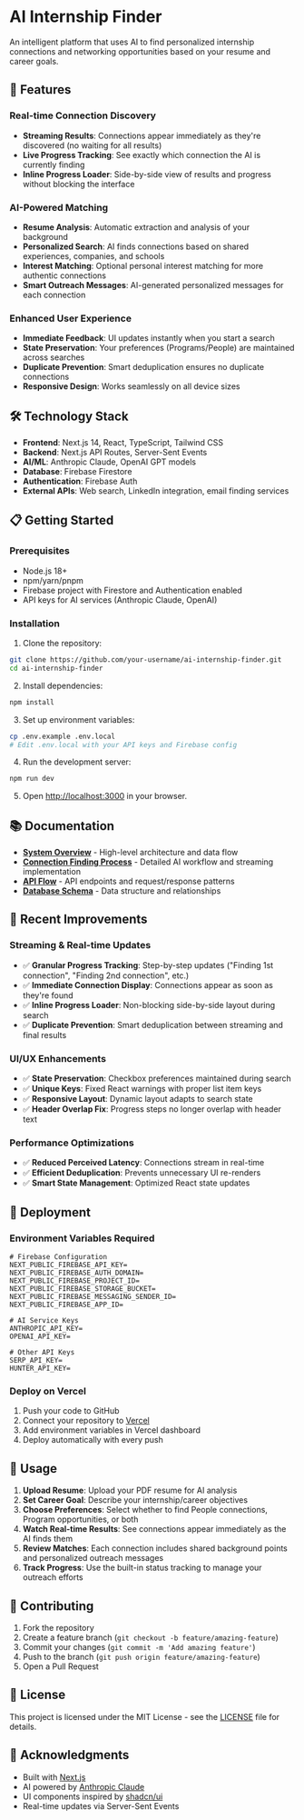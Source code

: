 # AI Internship Finder

An intelligent platform that uses AI to find personalized internship connections and networking opportunities based on your resume and career goals.

## 🚀 Features

### Real-time Connection Discovery
- **Streaming Results**: Connections appear immediately as they're discovered (no waiting for all results)
- **Live Progress Tracking**: See exactly which connection the AI is currently finding
- **Inline Progress Loader**: Side-by-side view of results and progress without blocking the interface

### AI-Powered Matching
- **Resume Analysis**: Automatic extraction and analysis of your background
- **Personalized Search**: AI finds connections based on shared experiences, companies, and schools
- **Interest Matching**: Optional personal interest matching for more authentic connections
- **Smart Outreach Messages**: AI-generated personalized messages for each connection

### Enhanced User Experience
- **Immediate Feedback**: UI updates instantly when you start a search
- **State Preservation**: Your preferences (Programs/People) are maintained across searches
- **Duplicate Prevention**: Smart deduplication ensures no duplicate connections
- **Responsive Design**: Works seamlessly on all device sizes

## 🛠 Technology Stack

- **Frontend**: Next.js 14, React, TypeScript, Tailwind CSS
- **Backend**: Next.js API Routes, Server-Sent Events
- **AI/ML**: Anthropic Claude, OpenAI GPT models
- **Database**: Firebase Firestore
- **Authentication**: Firebase Auth
- **External APIs**: Web search, LinkedIn integration, email finding services

## 📋 Getting Started

### Prerequisites
- Node.js 18+ 
- npm/yarn/pnpm
- Firebase project with Firestore and Authentication enabled
- API keys for AI services (Anthropic Claude, OpenAI)

### Installation

1. Clone the repository:
```bash
git clone https://github.com/your-username/ai-internship-finder.git
cd ai-internship-finder
```

2. Install dependencies:
```bash
npm install
```

3. Set up environment variables:
```bash
cp .env.example .env.local
# Edit .env.local with your API keys and Firebase config
```

4. Run the development server:
```bash
npm run dev
```

5. Open [http://localhost:3000](http://localhost:3000) in your browser.

## 📚 Documentation

- **[System Overview](./docs/architecture/system-overview.md)** - High-level architecture and data flow
- **[Connection Finding Process](./docs/features/connection-finding.md)** - Detailed AI workflow and streaming implementation
- **[API Flow](./docs/architecture/api-flow.md)** - API endpoints and request/response patterns
- **[Database Schema](./docs/architecture/database-schema.md)** - Data structure and relationships

## 🎯 Recent Improvements

### Streaming & Real-time Updates
- ✅ **Granular Progress Tracking**: Step-by-step updates ("Finding 1st connection", "Finding 2nd connection", etc.)
- ✅ **Immediate Connection Display**: Connections appear as soon as they're found
- ✅ **Inline Progress Loader**: Non-blocking side-by-side layout during search
- ✅ **Duplicate Prevention**: Smart deduplication between streaming and final results

### UI/UX Enhancements
- ✅ **State Preservation**: Checkbox preferences maintained during search
- ✅ **Unique Keys**: Fixed React warnings with proper list item keys
- ✅ **Responsive Layout**: Dynamic layout adapts to search state
- ✅ **Header Overlap Fix**: Progress steps no longer overlap with header text

### Performance Optimizations
- ✅ **Reduced Perceived Latency**: Connections stream in real-time
- ✅ **Efficient Deduplication**: Prevents unnecessary UI re-renders
- ✅ **Smart State Management**: Optimized React state updates

## 🚀 Deployment

### Environment Variables Required
```env
# Firebase Configuration
NEXT_PUBLIC_FIREBASE_API_KEY=
NEXT_PUBLIC_FIREBASE_AUTH_DOMAIN=
NEXT_PUBLIC_FIREBASE_PROJECT_ID=
NEXT_PUBLIC_FIREBASE_STORAGE_BUCKET=
NEXT_PUBLIC_FIREBASE_MESSAGING_SENDER_ID=
NEXT_PUBLIC_FIREBASE_APP_ID=

# AI Service Keys
ANTHROPIC_API_KEY=
OPENAI_API_KEY=

# Other API Keys
SERP_API_KEY=
HUNTER_API_KEY=
```

### Deploy on Vercel
1. Push your code to GitHub
2. Connect your repository to [Vercel](https://vercel.com)
3. Add environment variables in Vercel dashboard
4. Deploy automatically with every push

## 📖 Usage

1. **Upload Resume**: Upload your PDF resume for AI analysis
2. **Set Career Goal**: Describe your internship/career objectives
3. **Choose Preferences**: Select whether to find People connections, Program opportunities, or both
4. **Watch Real-time Results**: See connections appear immediately as the AI finds them
5. **Review Matches**: Each connection includes shared background points and personalized outreach messages
6. **Track Progress**: Use the built-in status tracking to manage your outreach efforts

## 🤝 Contributing

1. Fork the repository
2. Create a feature branch (`git checkout -b feature/amazing-feature`)
3. Commit your changes (`git commit -m 'Add amazing feature'`)
4. Push to the branch (`git push origin feature/amazing-feature`)
5. Open a Pull Request

## 📄 License

This project is licensed under the MIT License - see the [LICENSE](LICENSE) file for details.

## 🙏 Acknowledgments

- Built with [Next.js](https://nextjs.org/)
- AI powered by [Anthropic Claude](https://www.anthropic.com/)
- UI components inspired by [shadcn/ui](https://ui.shadcn.com/)
- Real-time updates via Server-Sent Events
